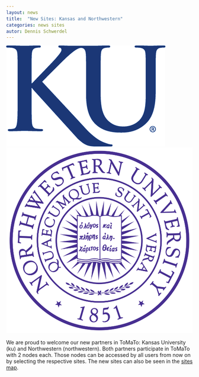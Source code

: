 ```yaml
---
layout: news
title:  "New Sites: Kansas and Northwestern"
categories: news sites
autor: Dennis Schwerdel
---
```


<img src="../images/sites/ku.gif" class="img-responsive pull-left site"/>
<img src="../images/sites/northwestern.png" class="img-responsive site"/>

We are proud to welcome our new partners in ToMaTo: Kansas University (ku) and Northwestern (northwestern).
Both partners participate in ToMaTo with 2 nodes each. 
Those nodes can be accessed by all users from now on by selecting the respective sites.
The new sites can also be seen in the [sites map](http://master.tomato-lab.org/map).